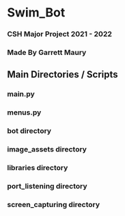 # Swim_Bot
### CSH Major Project 2021 - 2022
### Made By Garrett Maury

## Main Directories / Scripts

### main.py

### menus.py

### bot directory

### image_assets directory

### libraries directory

### port_listening directory

### screen_capturing directory
